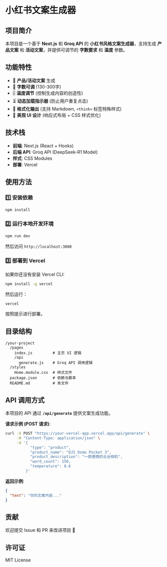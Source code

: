 # 小红书文案生成器

## 项目简介
本项目是一个基于 **Next.js** 和 **Groq API** 的 **小红书风格文案生成器**，支持生成 **产品文案** 和 **活动文案**，并提供可调节的 **字数要求** 和 **温度** 参数。

## 功能特性
- 📝 **产品/活动文案** 生成
- 📏 **字数可调** (130-300字)
- 🎚️ **温度调节** (控制生成内容的创造性)
- ⏳ **动态加载指示器** (防止用户重复点击)
- 📜 **格式化输出** (支持 Markdown, `<think>` 标签特殊样式)
- 🎨 **美观 UI 设计** (响应式布局 + CSS 样式优化)

## 技术栈
- **前端**: Next.js (React + Hooks)
- **后端 API**: Groq API (DeepSeek-R1 Model)
- **样式**: CSS Modules
- **部署**: Vercel

## 使用方法
### 1️⃣ 安装依赖
```sh
npm install
```

### 2️⃣ 运行本地开发环境
```sh
npm run dev
```
然后访问 `http://localhost:3000`

### 3️⃣ 部署到 Vercel
如果你还没有安装 Vercel CLI:
```sh
npm install -g vercel
```
然后运行：
```sh
vercel
```
按照提示进行部署。

## 目录结构
```
/your-project
  /pages
    index.js         # 主页 UI 逻辑
    /api
      generate.js    # Groq API 调用逻辑
  /styles
    Home.module.css  # 样式文件
  package.json       # 依赖与脚本
  README.md          # 本文件
```

## API 调用方式
本项目的 API 通过 **`/api/generate`** 提供文案生成功能。

**请求示例 (POST 请求)**:
```sh
curl -X POST "https://your-vercel-app.vercel.app/api/generate" \
     -H "Content-Type: application/json" \
     -d '{
           "type": "product",
           "product_name": "DJI Osmo Pocket 3",
           "product_description": "一款便携的云台相机",
           "word_count": 150,
           "temperature": 0.6
         }'
```

**返回示例**:
```json
{
  "text": "你的文案内容..."
}
```

## 贡献
欢迎提交 Issue 和 PR 来改进项目 🎉

## 许可证
MIT License

